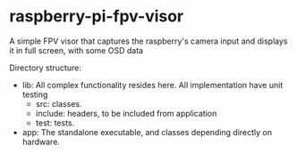 # raspberry-pi-fpv-visor
A simple FPV visor that captures the raspberry's camera input and displays it in full screen, with some OSD data

Directory structure:
- lib: All complex functionality resides here. All implementation have unit testing
	- src: classes.
	- include: headers, to be included from application
	- test: tests.
- app: The standalone executable, and classes depending directly on hardware.
